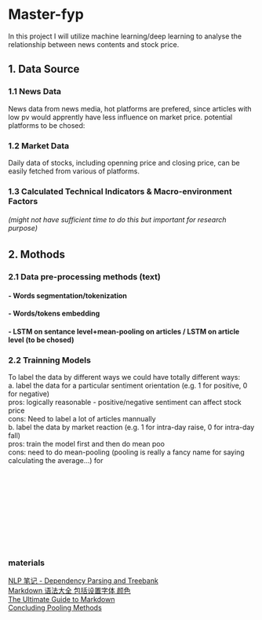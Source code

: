 # Master-fyp

In this project I will utilize machine learning/deep learning to analyse the relationship between news contents and stock price.

## 1. Data Source
### 1.1 News Data
News data from news media, hot platforms are prefered, since articles with low pv would apprently have less influence on market price. 
potential platforms to be chosed: 
### 1.2 Market Data
Daily data of stocks, including openning price and closing price, can be easily fetched from various of platforms.

### 1.3 Calculated Technical Indicators & Macro-environment Factors 
###### (might not have sufficient time to do this but important for research purpose)


## 2. Mothods
### 2.1 Data pre-processing methods (text)
#### - Words segmentation/tokenization
#### - Words/tokens embedding
#### - LSTM on sentance level+mean-pooling on articles / LSTM on article level (to be chosed)
#### 
### 2.2 Trainning Models
To label the data by different ways we could have totally different ways: </br>
a. label the data for a particular sentiment orientation (e.g. 1 for positive, 0 for negative) </br>
    pros: logically reasonable - positive/negative sentiment can affect stock price </br>
    cons: Need to label a lot of articles mannually </br>
b. label the data by market reaction (e.g. 1 for intra-day raise, 0 for intra-day fall) </br>
    pros: train the model first and then do mean poo </br>
    cons: need to do mean-pooling (pooling is really a fancy name for saying calculating the average...) for </br>















</br>
</br>
</br>
</br>
</br>
</br>
</br>
</br>
</br>

### materials
[NLP 笔记 - Dependency Parsing and Treebank](http://www.shuang0420.com/2017/03/09/NLP%20%E7%AC%94%E8%AE%B0%20-%20Dependency%20Parsing%20and%20Treebank/) </br>
[Markdown 语法大全 包括设置字体 颜色](https://blog.csdn.net/qcx321/article/details/53780672#commentBox) </br>
[The Ultimate Guide to Markdown](https://blog.ghost.org/markdown/) </br>
[Concluding Pooling Methods](https://blog.csdn.net/danieljianfeng/article/details/42433475) </br>
